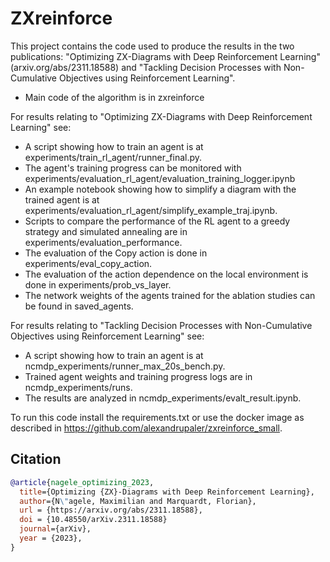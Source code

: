 # ZXreinforce
This project contains the code used to produce the results in the two publications: "Optimizing ZX-Diagrams with Deep Reinforcement Learning" (arxiv.org/abs/2311.18588) and "Tackling Decision Processes with Non-Cumulative Objectives using Reinforcement Learning".

* Main code of the algorithm is in zxreinforce

For results relating to "Optimizing ZX-Diagrams with Deep Reinforcement Learning" see:
* A script showing how to train an agent is at experiments/train_rl_agent/runner_final.py.
* The agent's training progress can be monitored with experiments/evaluation_rl_agent/evaluation_training_logger.ipynb
* An example notebook showing how to simplify a diagram with the trained agent is at experiments/evaluation_rl_agent/simplify_example_traj.ipynb.
* Scripts to compare the performance of the RL agent to a greedy strategy and simulated annealing are in experiments/evaluation_performance.
* The evaluation of the Copy action is done in experiments/eval_copy_action.
* The evaluation of the action dependence on the local environment is done in experiments/prob_vs_layer.
* The network weights of the agents trained for the ablation studies can be found in saved_agents.

For results relating to "Tackling Decision Processes with Non-Cumulative Objectives using Reinforcement Learning" see:
* A script showing how to train an agent is at ncmdp_experiments/runner_max_20s_bench.py.
* Trained agent weights and training progress logs are in ncmdp_experiments/runs.
* The results are analyzed in ncmdp_experiments/evalt_result.ipynb.

To run this code install the requirements.txt or use the docker image as described in https://github.com/alexandrupaler/zxreinforce_small.

## Citation
``` bib
@article{nagele_optimizing_2023,
  title={Optimizing {ZX}-Diagrams with Deep Reinforcement Learning},
  author={N\"agele, Maximilian and Marquardt, Florian},
  url = {https://arxiv.org/abs/2311.18588},
  doi = {10.48550/arXiv.2311.18588}
  journal={arXiv},
  year = {2023},
}
```